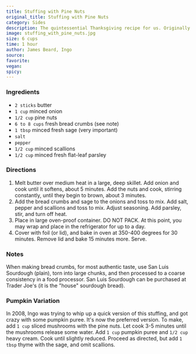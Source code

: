 ```yaml
---
title: Stuffing with Pine Nuts
original_title: Stuffing with Pine Nuts
category: Sides
description: The quintessential Thanksgiving recipe for us. Originally from James Beard, with modifications by Ingo. Yes, it uses a lot of butter, but it is worth it.
image: stuffing_with_pine_nuts.jpg
size: 6 cups
time: 1 hour
author: James Beard, Ingo
source: 
favorite: 
vegan: 
spicy: 
---
```


### Ingredients

* `2 sticks` butter
* `1 cup` minced onion
* `1/2 cup` pine nuts
* `6 to 8 cups` fresh bread crumbs (see note)
* `1 tbsp` minced fresh sage (very important)
* `salt`
* `pepper`
* `1/2 cup` minced scallions
* `1/2 cup` minced fresh flat-leaf parsley

### Directions

1. Melt butter over medium heat in a large, deep skillet. Add onion and cook until it softens, about 5 minutes. Add the nuts and cook, stirring constantly, until they begin to brown, about 3 minutes.
2. Add the bread crumbs and sage to the onions and toss to mix. Add salt, pepper and scallions and toss to mix. Adjust seasoning. Add parsley, stir, and turn off heat.
3. Place in large oven-proof container. DO NOT PACK. At this point, you may wrap and place in the refrigerator for up to a day.
4. Cover with foil (or lid), and bake in oven at 350-400 degrees for 30 minutes. Remove lid and bake 15 minutes more. Serve.

### Notes

When making bread crumbs, for most authentic taste, use San Luis Sourdough (plain), torn into large chunks, and then processed to a coarse consistency in a food processor. San Luis Sourdough can be purchased at Trader Joe's (it is the "house" sourdough bread).

### Pumpkin Variation

In 2008, Ingo was trying to whip up a quick version of this stuffing, and got crazy with some pumpkin puree. It's now the preferred version. To make, add `1 cup` sliced mushrooms with the pine nuts. Let cook 3-5 minutes until the mushrooms release some water. Add `1 cup` pumpkin puree and `1/2 cup` heavy cream. Cook until slightly reduced. Proceed as directed, but add `1 tbsp` thyme with the sage, and omit scallions.